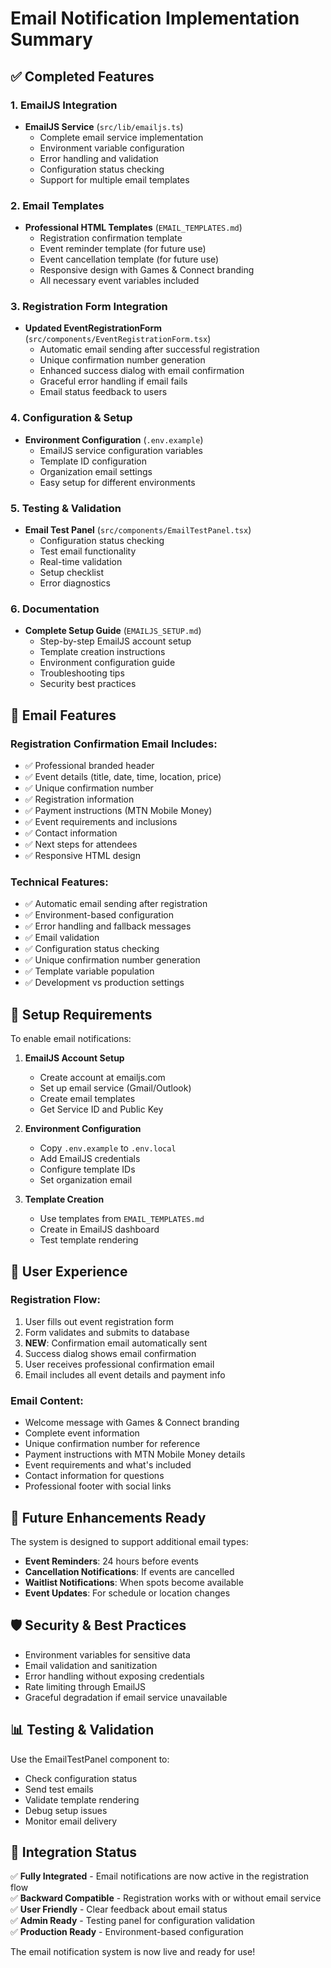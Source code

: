 # Email Notification Implementation Summary

## ✅ Completed Features

### 1. EmailJS Integration
- **EmailJS Service** (`src/lib/emailjs.ts`)
  - Complete email service implementation
  - Environment variable configuration
  - Error handling and validation
  - Configuration status checking
  - Support for multiple email templates

### 2. Email Templates
- **Professional HTML Templates** (`EMAIL_TEMPLATES.md`)
  - Registration confirmation template
  - Event reminder template (for future use)
  - Event cancellation template (for future use)
  - Responsive design with Games & Connect branding
  - All necessary event variables included

### 3. Registration Form Integration
- **Updated EventRegistrationForm** (`src/components/EventRegistrationForm.tsx`)
  - Automatic email sending after successful registration
  - Unique confirmation number generation
  - Enhanced success dialog with email confirmation
  - Graceful error handling if email fails
  - Email status feedback to users

### 4. Configuration & Setup
- **Environment Configuration** (`.env.example`)
  - EmailJS service configuration variables
  - Template ID configuration
  - Organization email settings
  - Easy setup for different environments

### 5. Testing & Validation
- **Email Test Panel** (`src/components/EmailTestPanel.tsx`)
  - Configuration status checking
  - Test email functionality
  - Real-time validation
  - Setup checklist
  - Error diagnostics

### 6. Documentation
- **Complete Setup Guide** (`EMAILJS_SETUP.md`)
  - Step-by-step EmailJS account setup
  - Template creation instructions
  - Environment configuration guide
  - Troubleshooting tips
  - Security best practices

## 📧 Email Features

### Registration Confirmation Email Includes:
- ✅ Professional branded header
- ✅ Event details (title, date, time, location, price)
- ✅ Unique confirmation number
- ✅ Registration information
- ✅ Payment instructions (MTN Mobile Money)
- ✅ Event requirements and inclusions
- ✅ Contact information
- ✅ Next steps for attendees
- ✅ Responsive HTML design

### Technical Features:
- ✅ Automatic email sending after registration
- ✅ Environment-based configuration
- ✅ Error handling and fallback messages
- ✅ Email validation
- ✅ Configuration status checking
- ✅ Unique confirmation number generation
- ✅ Template variable population
- ✅ Development vs production settings

## 🔧 Setup Requirements

To enable email notifications:

1. **EmailJS Account Setup**
   - Create account at emailjs.com
   - Set up email service (Gmail/Outlook)
   - Create email templates
   - Get Service ID and Public Key

2. **Environment Configuration**
   - Copy `.env.example` to `.env.local`
   - Add EmailJS credentials
   - Configure template IDs
   - Set organization email

3. **Template Creation**
   - Use templates from `EMAIL_TEMPLATES.md`
   - Create in EmailJS dashboard
   - Test template rendering

## 📱 User Experience

### Registration Flow:
1. User fills out event registration form
2. Form validates and submits to database
3. **NEW**: Confirmation email automatically sent
4. Success dialog shows email confirmation
5. User receives professional confirmation email
6. Email includes all event details and payment info

### Email Content:
- Welcome message with Games & Connect branding
- Complete event information
- Unique confirmation number for reference
- Payment instructions with MTN Mobile Money details
- Event requirements and what's included
- Contact information for questions
- Professional footer with social links

## 🚀 Future Enhancements Ready

The system is designed to support additional email types:

- **Event Reminders**: 24 hours before events
- **Cancellation Notifications**: If events are cancelled
- **Waitlist Notifications**: When spots become available
- **Event Updates**: For schedule or location changes

## 🛡️ Security & Best Practices

- Environment variables for sensitive data
- Email validation and sanitization
- Error handling without exposing credentials
- Rate limiting through EmailJS
- Graceful degradation if email service unavailable

## 📊 Testing & Validation

Use the EmailTestPanel component to:
- Check configuration status
- Send test emails
- Validate template rendering
- Debug setup issues
- Monitor email delivery

## 🎯 Integration Status

✅ **Fully Integrated** - Email notifications are now active in the registration flow  
✅ **Backward Compatible** - Registration works with or without email service  
✅ **User Friendly** - Clear feedback about email status  
✅ **Admin Ready** - Testing panel for configuration validation  
✅ **Production Ready** - Environment-based configuration  

The email notification system is now live and ready for use!
